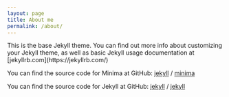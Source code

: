 ```yaml
---
layout: page
title: About me
permalink: /about/
---
```


<blockquote class="imgur-embed-pub" lang="en" data-id="a/403kepi"><a href="//imgur.com/a/403kepi"></a></blockquote><script async src="//s.imgur.com/min/embed.js" charset="utf-8"></script>
This is the base Jekyll theme. You can find out more info about customizing your Jekyll theme, as well as basic Jekyll usage documentation at [jekyllrb.com](https://jekyllrb.com/)

You can find the source code for Minima at GitHub:
[jekyll][jekyll-organization] /
[minima](https://github.com/jekyll/minima)

You can find the source code for Jekyll at GitHub:
[jekyll][jekyll-organization] /
[jekyll](https://github.com/jekyll/jekyll)


[jekyll-organization]: https://github.com/jekyll
